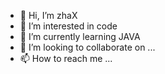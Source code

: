 - 👋 Hi, I’m zhaX
- 👀 I’m interested in code
- 🌱 I’m currently learning JAVA
- 💞️ I’m looking to collaborate on ...
- 📫 How to reach me ...

<!---
743609419/743609419 is a ✨ special ✨ repository because its `README.md` (this file) appears on your GitHub profile.
You can click the Preview link to take a look at your changes.
--->
